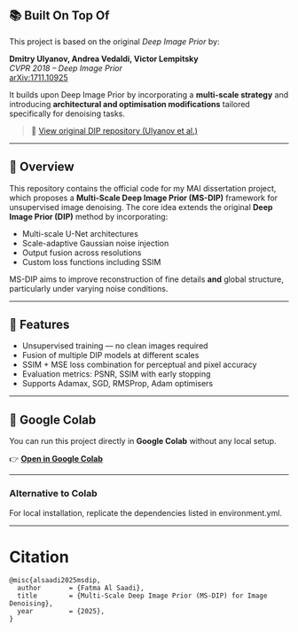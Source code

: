 ## 📚 Built On Top Of

This project is based on the original *Deep Image Prior* by:

**Dmitry Ulyanov, Andrea Vedaldi, Victor Lempitsky**  
*CVPR 2018 – Deep Image Prior*  
[arXiv:1711.10925](https://arxiv.org/abs/1711.10925)

It builds upon Deep Image Prior by incorporating a **multi-scale strategy** and introducing **architectural and optimisation modifications** tailored specifically for denoising tasks.

> 🔗 [View original DIP repository (Ulyanov et al.)](https://github.com/DmitryUlyanov/deep-image-prior)

---

## 📌 Overview

This repository contains the official code for my MAI dissertation project, which proposes a **Multi-Scale Deep Image Prior (MS-DIP)** framework for unsupervised image denoising. The core idea extends the original **Deep Image Prior (DIP)** method by incorporating:

- Multi-scale U-Net architectures
- Scale-adaptive Gaussian noise injection
- Output fusion across resolutions
- Custom loss functions including SSIM

MS-DIP aims to improve reconstruction of fine details **and** global structure, particularly under varying noise conditions.

---

## 📂 Features

- Unsupervised training — no clean images required
- Fusion of multiple DIP models at different scales
- SSIM + MSE loss combination for perceptual and pixel accuracy
- Evaluation metrics: PSNR, SSIM with early stopping
- Supports Adamax, SGD, RMSProp, Adam optimisers

---
## 📒 Google Colab


You can run this project directly in **Google Colab** without any local setup.

👉 [**Open in Google Colab**](https://colab.research.google.com/github/Fatmals/MS-DIP_Denoising/blob/main/denoising.ipynb)


---
### Alternative to Colab

For local installation, replicate the dependencies listed in environment.yml.

---

# Citation

```
@misc{alsaadi2025msdip,
  author       = {Fatma Al Saadi},
  title        = {Multi-Scale Deep Image Prior (MS-DIP) for Image Denoising},
  year         = {2025},
}

```


